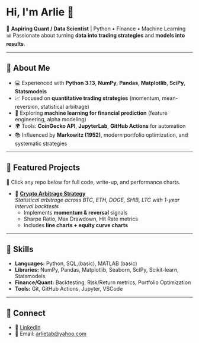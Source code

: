 # Hi, I'm Arlie 👋

🎯 **Aspiring Quant / Data Scientist** | Python • Finance • Machine Learning  
📊 Passionate about turning **data into trading strategies** and **models into results**.  

---

## 🔹 About Me
- 💻 Experienced with **Python 3.13**, **NumPy**, **Pandas**, **Matplotlib**, **SciPy**, **Statsmodels**  
- 📈 Focused on **quantitative trading strategies** (momentum, mean-reversion, statistical arbitrage)  
- 🤖 Exploring **machine learning for financial prediction** (feature engineering, alpha modeling)  
- 🌍 Tools: **CoinGecko API**, **JupyterLab**, **GitHub Actions** for automation  
- 📚 Influenced by **Markowitz (1952)**, modern portfolio optimization, and systematic strategies  

---

## 🔹 Featured Projects
🔗 Click any repo below for full code, write-up, and performance charts.  

- 📌 [**Crypto Arbitrage Strategy**](https://github.com/arliebaldwin/crypto-arbitrage)  
  *Statistical arbitrage across BTC, ETH, DOGE, SHIB, LTC with 1-year interval backtests*  
  - Implements **momentum & reversal** signals  
  - Sharpe Ratio, Max Drawdown, Hit Rate metrics  
  - Includes **line charts + equity curve charts**  


---

## 🔹 Skills
- **Languages:** Python, SQL,(basic), MATLAB (basic)  
- **Libraries:** NumPy, Pandas, Matplotlib, Seaborn, SciPy, Scikit-learn, Statsmodels  
- **Finance/Quant:** Backtesting, Risk/Return metrics, Portfolio Optimization  
- **Tools:** Git, GitHub Actions, Jupyter, VSCode  

---

## 🔹 Connect
- 💼 [LinkedIn](https://linkedin.com/in/aibaldwin)  
- 📧 Email: arlietab@yahoo.com 



